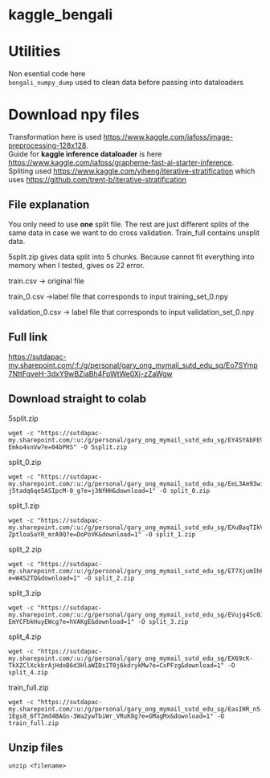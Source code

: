 # kaggle_bengali
# Utilities
Non esential code here \
`bengali_numpy_dump` used to clean data before passing into dataloaders

# Download npy files
Transformation here is used https://www.kaggle.com/iafoss/image-preprocessing-128x128. \
Guide for **kaggle inference dataloader** is here https://www.kaggle.com/iafoss/grapheme-fast-ai-starter-inference. \
Spliting used https://www.kaggle.com/yiheng/iterative-stratification which uses https://github.com/trent-b/iterative-stratification

## File explanation

You only need to use **one** split file. The rest are just different splits of the same data in case we want to do cross validation. Train_full contains unsplit data.

5split.zip gives data split into 5 chunks. Because cannot fit everything into memory when I tested, gives os 22 error.

train.csv -> original file

train_0.csv ->label file that corresponds to input training_set_0.npy

validation_0.csv -> label file that corresponds to input validation_set_0.npy

## Full link
https://sutdapac-my.sharepoint.com/:f:/g/personal/gary_ong_mymail_sutd_edu_sg/Eo7SYmp7NttFqveH-3dxY9wBZiaBh4FpWtWe0Xj-zZaWgw

## Download straight to colab
5split.zip
```
wget -c "https://sutdapac-my.sharepoint.com/:u:/g/personal/gary_ong_mymail_sutd_edu_sg/EY4SYAbFE99BqSW3A5LqqqUBbA73KjTLeLJ2-Emko4snVw?e=04bPHS" -O 5split.zip
```
split_0.zip
```
wget -c "https://sutdapac-my.sharepoint.com/:u:/g/personal/gary_ong_mymail_sutd_edu_sg/EeL3Am93wixKjRBort1fGesBD-j5tadq6qe5ASIpcM-0_g?e=j3NfHH&download=1" -O split_0.zip
```

split_1.zip
```
wget -c "https://sutdapac-my.sharepoint.com/:u:/g/personal/gary_ong_mymail_sutd_edu_sg/EXuBaqTIkVxAn64x3kfilrAB4Tb9Y-Zptloa5aYR_mrA9Q?e=DoPoVK&download=1" -O split_1.zip
```
split_2.zip

```
wget -c "https://sutdapac-my.sharepoint.com/:u:/g/personal/gary_ong_mymail_sutd_edu_sg/ET7XjumIhF5DplF2f3DswGIBM_oQhKMTkcCyGYdSJUiL9A?e=W4S2TQ&download=1" -O split_2.zip
```
split_3.zip
```
wget -c "https://sutdapac-my.sharepoint.com/:u:/g/personal/gary_ong_mymail_sutd_edu_sg/EVujg4Sc0JBHhOzXLJQpQFwByRUDz3a-EmYCFbkHuyEWcg?e=hVAKgE&download=1" -O split_3.zip
```
split_4.zip
```
wget -c "https://sutdapac-my.sharepoint.com/:u:/g/personal/gary_ong_mymail_sutd_edu_sg/EX69cK-TkXZClXckbrAjHdoB6d3HlaWIDsIT0j6kdrykMw?e=CxPFzg&download=1" -O split_4.zip
```
train_full.zip
```
wget -c "https://sutdapac-my.sharepoint.com/:u:/g/personal/gary_ong_mymail_sutd_edu_sg/EasIHR_n5-1Egs8_6fT2md4BAGn-3Wa2ywTbiWr_VRuK8g?e=GMagMx&download=1" -O train_full.zip
```

## Unzip files

```
unzip <filename>
```
